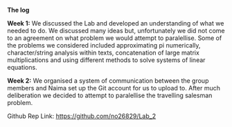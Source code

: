 **The log**

**Week 1:** We discussed the Lab and developed an understanding of what we needed to do. We discussed many ideas but, unfortunately we did not come to an agreement on what problem we would attempt to paralellise. Some of the problems we considered included approximating pi numerically, character/string analysis within texts, concatenation of large matrix multiplications and using different methods to solve systems of linear equations.

**Week 2:** We organised a system of communication between the group members and Naima set up the Git account for us to upload to. After much deliberation we decided to attempt to paralellise the travelling salesman problem.

Github Rep Link: https://github.com/no26829/Lab_2
